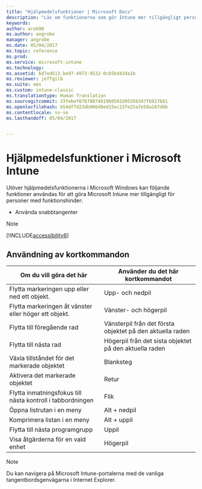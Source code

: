 ```yaml
---
title: "Hjälpmedelsfunktioner | Microsoft Docs"
description: "Läs om funktionerna som gör Intune mer tillgängligt personer med funktionshinder."
keywords: 
author: arob98
ms.author: angrobe
manager: angrobe
ms.date: 05/04/2017
ms.topic: reference
ms.prod: 
ms.service: microsoft-intune
ms.technology: 
ms.assetid: 6d7ed613-be97-4973-9532-8cb5bd434a1b
ms.reviewer: jeffgilb
ms.suite: ems
ms.custom: intune-classic
ms.translationtype: Human Translation
ms.sourcegitcommit: 33febef8787887401960592d95356347f6917681
ms.openlocfilehash: b54dffd23db966d9ed15ec23fe25a7e58a187d0b
ms.contentlocale: sv-se
ms.lasthandoff: 05/04/2017


---
```


# <a name="accessibility-features-of-microsoft-intune"></a>Hjälpmedelsfunktioner i Microsoft Intune
Utöver hjälpmedelsfunktionerna i Microsoft Windows kan följande funktioner användas för att göra Microsoft Intune mer tillgängligt för personer med funktionshinder:

-   Använda snabbtangenter

> [!NOTE]
> [!INCLUDE[accessibility6](./includes/accessibility6_md.md)]

## <a name="using-keyboard-shortcuts"></a>Användning av kortkommandon

|Om du vill göra det här|Använder du det här kortkommandot|
|--------------|------------------------------|
|Flytta markeringen upp eller ned ett objekt.|Upp- och nedpil|
|Flytta markeringen åt vänster eller höger ett objekt.|Vänster- och högerpil|
|Flytta till föregående rad|Vänsterpil från det första objektet på den aktuella raden|
|Flytta till nästa rad|Högerpil från det sista objektet på den aktuella raden|
|Växla tillståndet för det markerade objektet|Blanksteg|
|Aktivera det markerade objektet|Retur|
|Flytta inmatningsfokus till nästa kontroll i tabbordningen|Flik|
|Öppna listrutan i en meny|Alt + nedpil|
|Komprimera listan i en meny|Alt + uppil|
|Flytta till nästa programgrupp|Uppil|
|Visa åtgärderna för en vald enhet|Högerpil|
> [!NOTE]
> Du kan navigera på Microsoft Intune-portalerna med de vanliga tangentbordsgenvägarna i Internet Explorer.

